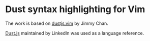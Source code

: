 Dust syntax highlighting for Vim
================================

The work is based on [dustjs.vim]() by Jimmy Chan.

[Dust.js](http://dustjs.com) maintained by LinkedIn was used as a language reference.

